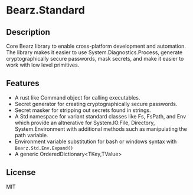 # Bearz.Standard

## Description

Core Bearz library to enable cross-platform development and automation. The library 
makes it easier to use System.Diagnostics.Process, generate cryptographically secure
passwords, mask secrets, and make it easier to work with low level primitives.

## Features

- A rust like Command object for calling executables.
- Secret generator for creating cryptographically secure passwords.
- Secret masker for stripping out secrets found in strings.
- A Std namespace for variant standard classes like Fs, FsPath, and Env
  which provide an altnerative for System.IO.File, Directory, System.Environment
  with additional methods such as manipulating the path variable.
- Environment variable substitution for bash or windows syntax with `Bearz.Std.Env.Expand()`
- A generic OrderedDictionary&lt;TKey,TValue&gt;

## License

MIT
